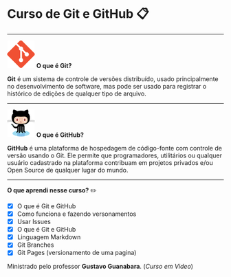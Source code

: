# Curso de Git e GitHub :clipboard:
***

![](https://github.com/othonsm/Curso-Git/blob/master/image/git.png)
**O que é Git?**

**Git** é um sistema de controle de versões distribuído, usado principalmente no desenvolvimento de software, mas pode ser usado para registrar o histórico de edições de qualquer tipo de arquivo.
***

![](https://github.com/othonsm/Curso-Git/blob/master/image/github.png)
**O que é GitHub?** 

**GitHub** é uma plataforma de hospedagem de código-fonte com controle de versão usando o Git. Ele permite que programadores, utilitários ou qualquer usuário cadastrado na plataforma contribuam em projetos privados e/ou Open Source de qualquer lugar do mundo.
***

**O que aprendi nesse curso?** :pencil2:

- [x] O que é Git e GitHub 
- [x] Como funciona e fazendo versonamentos
- [x] Usar Issues
- [x] O que é Git e GitHub
- [x] Linguagem Markdown
- [x] Git Branches
- [x] Git Pages (versionamento de uma pagina)

Ministrado pelo professor **Gustavo Guanabara**. (*Curso em Video*)


